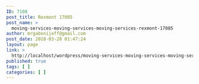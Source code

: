 ```yaml
---
ID: 7108
post_title: Rexmont 17085
post_name: >
  moving-services-moving-services-moving-services-rexmont-17085
author: mrgabonijeff@gmail.com
post_date: 2018-03-28 01:47:24
layout: page
link: >
  http://localhost/wordpress/moving-services-moving-services-moving-services-rexmont-17085/
published: true
tags: [ ]
categories: [ ]
---
```

